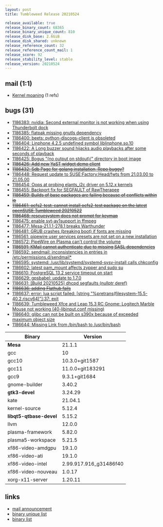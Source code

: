 ```yaml
---
layout: post
title: Tumbleweed Release 20210524

release_available: true
release_binary_count: 68365
release_binary_unique_count: 810
release_disk_base: 2.6GiB
release_disk_shared: unknown
release_reference_count: 32
release_reference_count_mail: 1
release_score: 92
release_stability_level: stable
release_version: 20210524
---
```


## mail (1:1)

- [Kernel moaning](https://github.com/boombatower/tumbleweed-review/issues/10) (1 refs)

## bugs (31)

<!--more-->

- [1186383: nvidia: Second external monitor is not working when using Thunderbolt dock](https://bugzilla.opensuse.org/show_bug.cgi?id=1186383)
- [1186385: flatpak missing gnutls dependency](https://bugzilla.opensuse.org/show_bug.cgi?id=1186385)
- [1186400: beets: python-discogs-client is obsoleted](https://bugzilla.opensuse.org/show_bug.cgi?id=1186400)
- [1186404: Linphone 4.2.5 undefined symbol liblinphone.so.10](https://bugzilla.opensuse.org/show_bug.cgi?id=1186404)
- [1186422: A Long buzzer sound hijacks audio playbacks after some seconds of playback](https://bugzilla.opensuse.org/show_bug.cgi?id=1186422)
- [1186425: Bogus "(no output on stdout)/" directory in boot image](https://bugzilla.opensuse.org/show_bug.cgi?id=1186425)
- ~~[1186426: Add new YaST widget demo client](https://bugzilla.opensuse.org/show_bug.cgi?id=1186426)~~
- ~~[1186432: Sdb Page for golang installation, Repo buggy?](https://bugzilla.opensuse.org/show_bug.cgi?id=1186432)~~
- [1186448: Request update to SUSE:Factory:Head/fwts from 21.03.00 to 21.05.00](https://bugzilla.opensuse.org/show_bug.cgi?id=1186448)
- [1186454: Oops at probing elants_i2c driver on 5.12.x kernels](https://bugzilla.opensuse.org/show_bug.cgi?id=1186454)
- [1186455: Backport fix for SEGFAULT of RawTherapee](https://bugzilla.opensuse.org/show_bug.cgi?id=1186455)
- ~~[1186459: Builds of base packages are failing because of conflicts within ip](https://bugzilla.opensuse.org/show_bug.cgi?id=1186459)~~
- ~~[1186461: ocfs2-test: cannot install ocfs2-test package on the latest  openSUSE Tumbleweed 20210522](https://bugzilla.opensuse.org/show_bug.cgi?id=1186461)~~
- ~~[1186468: rescuesystem does not prompt for keymap](https://bugzilla.opensuse.org/show_bug.cgi?id=1186468)~~
- [1186475: enable svt-av1support in ffmpeg](https://bugzilla.opensuse.org/show_bug.cgi?id=1186475)
- [1186477: Mesa-21.1.1-278.1 breaks Warthunder](https://bugzilla.opensuse.org/show_bug.cgi?id=1186477)
- [1186481: GRUB crashes (breaking boot) if fonts are missing](https://bugzilla.opensuse.org/show_bug.cgi?id=1186481)
- [1186561: pipewire user services presets are not set on a new installation](https://bugzilla.opensuse.org/show_bug.cgi?id=1186561)
- [1186572: PipeWire on Plasma can't control the volume](https://bugzilla.opensuse.org/show_bug.cgi?id=1186572)
- ~~[1186591: KMail cannot authenticate due to missing SASL dependencies](https://bugzilla.opensuse.org/show_bug.cgi?id=1186591)~~
- [1186592: sendmail: inconsistencies in entries in /etc/permissions.d/sendmail*](https://bugzilla.opensuse.org/show_bug.cgi?id=1186592)
- [1186595: systemd: /usr/lib/systemd/systemd-sysv-install calls chkconfig](https://bugzilla.opensuse.org/show_bug.cgi?id=1186595)
- [1186602: latest pam_mount affects zypper and sudo su](https://bugzilla.opensuse.org/show_bug.cgi?id=1186602)
- [1186610: PostgreSQL 13.2 service timeout on start](https://bugzilla.opensuse.org/show_bug.cgi?id=1186610)
- [1186629: gpsbabel: update to 1.7.0](https://bugzilla.opensuse.org/show_bug.cgi?id=1186629)
- [1186631: \[Build 20210525\] dhcpd segfaults (nullptr deref)](https://bugzilla.opensuse.org/show_bug.cgi?id=1186631)
- ~~[1186636: adding Flathub fails](https://bugzilla.opensuse.org/show_bug.cgi?id=1186636)~~
- [1186637: error: lua script failed: \[string "%pretrans(filesystem-15.5-40.2.riscv64)"\]:37: exit](https://bugzilla.opensuse.org/show_bug.cgi?id=1186637)
- [1186639: Tumbleweed Xfce and  Leap 15.3 RC Gnome: Logitech Marble Mouse not working (40-libinput.conf missing)](https://bugzilla.opensuse.org/show_bug.cgi?id=1186639)
- [1186640: glibc can not be built on s390x because of exceeded maximum object size](https://bugzilla.opensuse.org/show_bug.cgi?id=1186640)
- [1186644: Missing Link from /bin/bash to /usr/bin/bash](https://bugzilla.opensuse.org/show_bug.cgi?id=1186644)

Binary | Version
--- | ---
**Mesa** | 21.1.1
gcc | 10
gcc10 | 10.3.0+git1587
gcc11 | 11.0.0+git183291
gcc9 | 9.3.1+git1684
gnome-builder | 3.40.2
**gtk3-devel** | 3.24.29
kate | 21.04.1
kernel-source | 5.12.4
**libqt5-qtbase-devel** | 5.15.2
llvm | 12.0.0
plasma-framework | 5.82.0
plasma5-workspace | 5.21.5
xf86-video-amdgpu | 19.1.0
xf86-video-ati | 19.1.0
xf86-video-intel | 2.99.917.916_g31486f40
xf86-video-nouveau | 1.0.17
xorg-x11-server | 1.20.11

## links

- [mail announcement](https://github.com/boombatower/tumbleweed-review/issues/10)
- [binary unique list](http://download.opensuse.org/history/20210524/rpm.unique.list)
- [binary list](http://download.opensuse.org/history/20210524/rpm.list)
